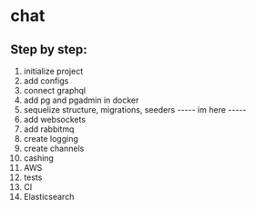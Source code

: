 # chat

## Step by step:
1. initialize project
2. add configs
3. connect graphql
4. add pg and pgadmin in docker
5. sequelize structure, migrations, seeders
----- im here -----
6. add websockets
7. add rabbitmq
8. create logging
9. create channels
10. cashing
11. AWS
12. tests
13. CI
14. Elasticsearch